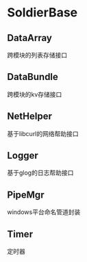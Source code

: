# SoldierBase
## DataArray
跨模块的列表存储接口
## DataBundle
跨模块的kv存储接口
## NetHelper
基于libcurl的网络帮助接口
## Logger
基于glog的日志帮助接口
## PipeMgr
windows平台命名管道封装
## Timer
定时器

